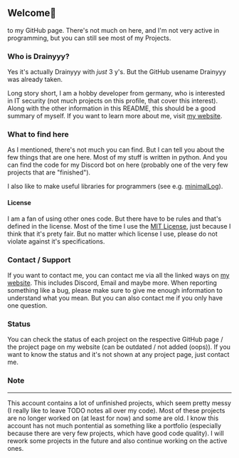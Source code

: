 ## Welcome👋
to my GitHub page. There's not much on here, and I'm not very active in programming, but you can still see most of my Projects.

### Who is Drainyyy?
Yes it's actually Drainyyy with _just_ 3 y's. But the GitHub usename Drainyyy was already taken.

Long story short, I am a hobby developer from germany, who is interested in IT security (not much projects on this profile, that cover this interest). Along with the other information in this README, this should be a good summary of myself. If you want to learn more about me, visit [my website](https://www.drainyyy.xyz).

### What to find here
As I mentioned, there's not much you can find. But I can tell you about the few things that are one here. Most of my stuff is written in python. And you can find the code for my Discord bot on here (probably one of the very few projects that are "finished").

I also like to make useful libraries for programmers (see e.g. [minimalLog](https://github.com/Drainyyyy/minimalLog)).

#### License
I am a fan of using other ones code. But there have to be rules and that's defined in the license. Most of the time I use the [MIT License](https://choosealicense.com/licenses/mit/), just because I think that it's prety fair. But no matter which license I use, please do not violate against it's specifications.

### Contact / Support
If you want to contact me, you can contact me via all the linked ways on [my website](https://drainyyy.xyz/contact). This includes Discord, Email and maybe more. When reporting something like a bug, please make sure to give me enough information to understand what you mean. But you can also contact me if you only have one question.

### Status
You can check the status of each project on the respective GitHub page / the project page on my website (can be outdated / not added (oops)). If you want to know the status and it's not shown at any project page, just contact me.

### Note
---
This account contains a lot of unfinished projects, which seem pretty messy (I really like to leave TODO notes all over my code). Most of these projects are no longer worked on (at least for now) and some are old. I know this account has not much pontential as something like a portfolio (especially because there are very few projects, which have good code quality). I will rework some projects in the future and also continue working on the active ones.
